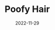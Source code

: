 ---
title: Poofy Hair
fulltitle: Poofy Hair
date: 2022-11-29
tags:
- 2022

characters:
- tzipora
categories: []
keywords:
- 2022
url: /stories/poof/
toc: false
rgb: 123, 69, 135
image: /images/sketches/hair.jpg
reddit: null
print: null
video: null
caption: Spiritual sequel to [this post](/stories/peace/).
---